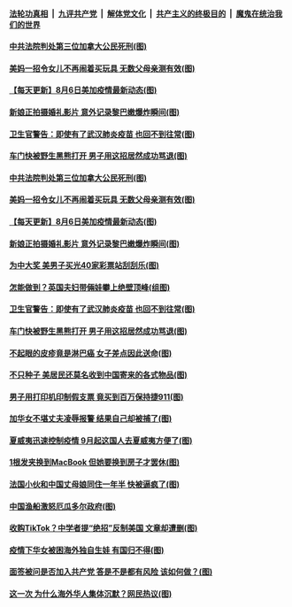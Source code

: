 ####  [法轮功真相](../../../../basic/blob/master/README.md?t=08070331) &nbsp;|&nbsp; [九评共产党](../../../../9ping.md/blob/master/README.md?t=08070331) &nbsp;|&nbsp; [解体党文化](../../../../jtdwh.md/blob/master/README.md?t=08070331)  &nbsp;|&nbsp; [共产主义的终极目的](../../../../gczydzjmd.md/blob/master/README.md?t=08070331) &nbsp;|&nbsp; [魔鬼在统治我们的世界](../../../../mgztzwmdsj.md/blob/master/README.md?t=08070331) 

#### [中共法院判处第三位加拿大公民死刑(图)](../pages/p3/942099.md?t=08070331) 

#### [美妈一招令女儿不再闹着买玩具 无数父母亲测有效(图)](../pages/p3/942079.md?t=08070331) 

#### [【每天更新】8月6日美加疫情最新动态(图)](../pages/p3/941940.md?t=08070331) 

#### [新娘正拍摄婚礼影片 意外记录黎巴嫩爆炸瞬间(图)](../pages/p3/942070.md?t=08070331) 

#### [卫生官警告：即使有了武汉肺炎疫苗 也回不到往常(图)](../pages/p3/942012.md?t=08070331) 

#### [车门快被野生黑熊打开 男子用这招居然成功骂退(图)](../pages/p3/941991.md?t=08070331) 

#### [中共法院判处第三位加拿大公民死刑(图)](../pages/p3/942099.md?t=08070331) 

#### [美妈一招令女儿不再闹着买玩具 无数父母亲测有效(图)](../pages/p3/942079.md?t=08070331) 

#### [【每天更新】8月6日美加疫情最新动态(图)](../pages/p3/941940.md?t=08070331) 

#### [新娘正拍摄婚礼影片 意外记录黎巴嫩爆炸瞬间(图)](../pages/p3/942070.md?t=08070331) 

#### [为中大奖 美男子买光40家彩票站刮刮乐(图)](../pages/p3/942025.md?t=08070331) 

#### [怎能做到？英国夫妇带倆娃攀上绝壁顶峰(组图)](../pages/p3/942017.md?t=08070331) 

#### [卫生官警告：即使有了武汉肺炎疫苗 也回不到往常(图)](../pages/p3/942012.md?t=08070331) 

#### [车门快被野生黑熊打开 男子用这招居然成功骂退(图)](../pages/p3/941991.md?t=08070331) 

#### [不起眼的皮疹竟是淋巴癌 女子差点因此送命(图)](../pages/p3/941988.md?t=08070331) 

#### [不只种子 美居民还莫名收到中国寄来的各式物品(图)](../pages/p3/941977.md?t=08070331) 

#### [男子用打印机印制假支票 竟买到百万保持捷911(图)](../pages/p3/941930.md?t=08070331) 

#### [加华女不堪丈夫凌辱报警 结果自己却被捕了(图)](../pages/p3/941913.md?t=08070331) 

#### [夏威夷迅速控制疫情 9月起这国人去夏威夷方便了(图)](../pages/p3/941921.md?t=08070331) 

#### [1根发夹换到MacBook 但她要换到房子才罢休(图)](../pages/p3/941904.md?t=08070331) 

#### [法国小伙和中国丈母娘同住一年半 快被逼疯了(图)](../pages/p3/941877.md?t=08070331) 

#### [中国渔船激怒厄瓜多尔政府(图)](../pages/p3/941819.md?t=08070331) 

#### [收购TikTok？中学者提“绝招”反制美国 文章却遭删(图)](../pages/p3/941813.md?t=08070331) 

#### [疫情下华女被困海外独自生娃 有国归不得(图)](../pages/p3/941807.md?t=08070331) 

#### [面签被问是否加入共产党 答是不是都有风险 该如何做？(图)](../pages/p3/941798.md?t=08070331) 

#### [这一次 为什么海外华人集体沉默？网民热议(图)](../pages/p3/941777.md?t=08070331) 

